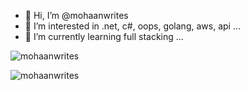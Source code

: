 - 👋 Hi, I’m @mohaanwrites
- 👀 I’m interested in .net, c#, oops, golang, aws, api ...
- 🌱 I’m currently learning full stacking ...

<p align="left"> <img src="https://komarev.com/ghpvc/?username=mohaanwrites" alt="mohaanwrites" /> </p>

<p align="left">  
  <img src="https://github-readme-stats.vercel.app/api?username=mohaanwrites&show_icons=false" alt="mohaanwrites" />
</p>

